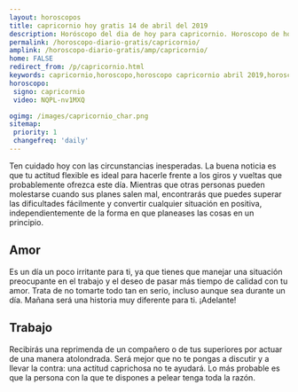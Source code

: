 ```yaml
---
layout: horoscopos
title: capricornio hoy gratis 14 de abril del 2019 
description: Horóscopo del dia de hoy para capricornio. Horoscopo de hoy 14 de abril del 2019. Las predicciones de amor, trabajo, vida personal gratis.
permalink: /horoscopo-diario-gratis/capricornio/
amplink: /horoscopo-diario-gratis/amp/capricornio/
home: FALSE
redirect_from: /p/capricornio.html
keywords: capricornio,horoscopo,horoscopo capricornio abril 2019,horoscopo capricornio hoy,tarot capricornio abril 2019,horoscopo capricornio,tarot capricornio hoy,horoscopo de hoy,horoscopo diario,tarot del amor,horoscopo de hoy capricornio,horoscopo diario del tarot, Horoscopo de hoy capricornio 14 de abril del 2019,horóscopo del día
horoscopo:
 signo: capricornio
 video: NQPL-nv1MXQ

ogimg: /images/capricornio_char.png
sitemap:
 priority: 1
 changefreq: 'daily'
---
```



Ten cuidado hoy con las circunstancias inesperadas. La buena noticia es que tu actitud flexible es ideal para hacerle frente a los giros y vueltas que probablemente ofrezca este día. Mientras que otras personas pueden molestarse cuando sus planes salen mal, encontrarás que puedes superar las dificultades fácilmente y convertir cualquier situación en positiva, independientemente de la forma en que planeases las cosas en un principio.

## Amor

Es un día un poco irritante para ti, ya que tienes que manejar una situación preocupante en el trabajo y el deseo de pasar más tiempo de calidad con tu amor. Trata de no tomarte todo tan en serio, incluso aunque sea durante un día. Mañana será una historia muy diferente para ti. ¡Adelante!

## Trabajo

Recibirás una reprimenda de un compañero o de tus superiores por actuar de una manera atolondrada. Será mejor que no te pongas a discutir y a llevar la contra: una actitud caprichosa no te ayudará. Lo más probable es que la persona con la que te dispones a pelear tenga toda la razón.